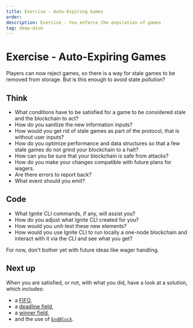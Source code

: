 ```yaml
---
title: Exercise - Auto-Expiring Games
order:
description: Exercise - You enforce the expiration of games
tag: deep-dive
---
```


# Exercise - Auto-Expiring Games

Players can now reject games, so there is a way for stale games to be removed from storage. But is this enough to avoid state _pollution_?

## Think

* What conditions have to be satisfied for a game to be considered stale and the blockchain to act?
* How do you sanitize the new information inputs?
* How would you get rid of stale games as part of the protocol, that is without user inputs?
* How do you optimize performance and data structures so that a few stale games do not grind your blockchain to a halt?
* How can you be sure that your blockchain is safe from attacks?
* How do you make your changes compatible with future plans for wagers.
* Are there errors to report back?
* What event should you emit?

## Code

* What Ignite CLI commands, if any, will assist you?
* How do you adjust what Ignite CLI created for you?
* How would you unit-test these new elements?
* How would you use Ignite CLI to run locally a one-node blockchain and interact with it via the CLI and see what you get?

For now, don't bother yet with future ideas like wager handling.

## Next up

When you are satisfied, or not, with what you did, have a look at a solution, which includes:

* a [FIFO](../4-my-own-chain/game-fifo.md),
* a [deadline field](../4-my-own-chain/game-deadline.md),
* a [winner field](../4-my-own-chain/game-winner.md),
* and the use of [`EndBlock`](../4-my-own-chain/game-forfeit.md).
